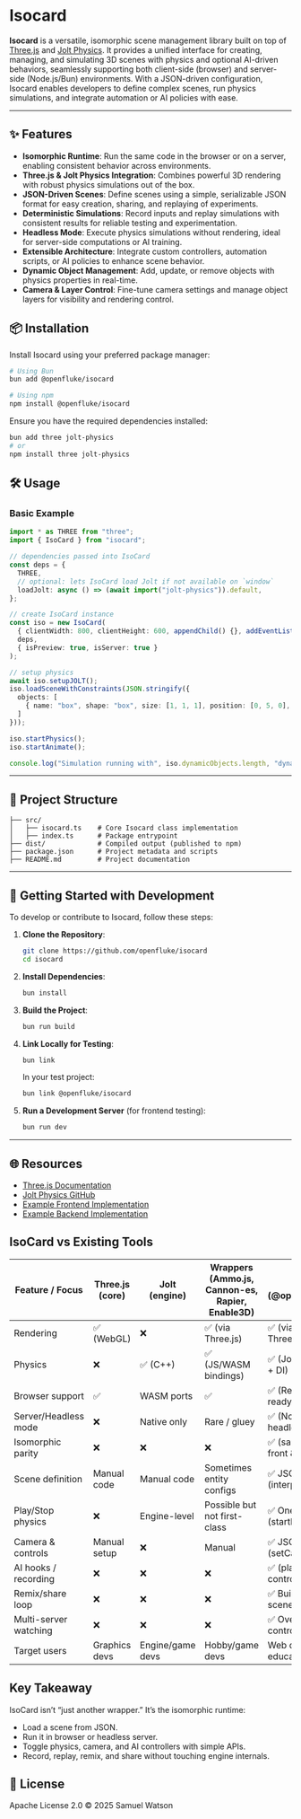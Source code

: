 # Isocard

**Isocard** is a versatile, isomorphic scene management library built on top of [Three.js](https://threejs.org/) and [Jolt Physics](https://github.com/jrouwe/JoltPhysics). It provides a unified interface for creating, managing, and simulating 3D scenes with physics and optional AI-driven behaviors, seamlessly supporting both client-side (browser) and server-side (Node.js/Bun) environments. With a JSON-driven configuration, Isocard enables developers to define complex scenes, run physics simulations, and integrate automation or AI policies with ease.

---

## ✨ Features

- **Isomorphic Runtime**: Run the same code in the browser or on a server, enabling consistent behavior across environments.
- **Three.js & Jolt Physics Integration**: Combines powerful 3D rendering with robust physics simulations out of the box.
- **JSON-Driven Scenes**: Define scenes using a simple, serializable JSON format for easy creation, sharing, and replaying of experiments.
- **Deterministic Simulations**: Record inputs and replay simulations with consistent results for reliable testing and experimentation.
- **Headless Mode**: Execute physics simulations without rendering, ideal for server-side computations or AI training.
- **Extensible Architecture**: Integrate custom controllers, automation scripts, or AI policies to enhance scene behavior.
- **Dynamic Object Management**: Add, update, or remove objects with physics properties in real-time.
- **Camera & Layer Control**: Fine-tune camera settings and manage object layers for visibility and rendering control.

## 📦 Installation

Install Isocard using your preferred package manager:

```bash
# Using Bun
bun add @openfluke/isocard

# Using npm
npm install @openfluke/isocard
```

Ensure you have the required dependencies installed:

```bash
bun add three jolt-physics
# or
npm install three jolt-physics
```

## 🛠 Usage

### Basic Example

```ts
import * as THREE from "three";
import { IsoCard } from "isocard";

// dependencies passed into IsoCard
const deps = {
  THREE,
  // optional: lets IsoCard load Jolt if not available on `window`
  loadJolt: async () => (await import("jolt-physics")).default,
};

// create IsoCard instance
const iso = new IsoCard(
  { clientWidth: 800, clientHeight: 600, appendChild() {}, addEventListener() {} } as any,
  deps,
  { isPreview: true, isServer: true }
);

// setup physics
await iso.setupJOLT();
iso.loadSceneWithConstraints(JSON.stringify({
  objects: [
    { name: "box", shape: "box", size: [1, 1, 1], position: [0, 5, 0], physics: { motionType: "dynamic" } }
  ]
}));

iso.startPhysics();
iso.startAnimate();

console.log("Simulation running with", iso.dynamicObjects.length, "dynamic objects");
```

---

## 📂 Project Structure

```
├── src/
│   ├── isocard.ts    # Core Isocard class implementation
│   ├── index.ts      # Package entrypoint
├── dist/             # Compiled output (published to npm)
├── package.json      # Project metadata and scripts
├── README.md         # Project documentation
```

---

## 🧪 Getting Started with Development

To develop or contribute to Isocard, follow these steps:

1. **Clone the Repository**:
   ```bash
   git clone https://github.com/openfluke/isocard
   cd isocard
   ```

2. **Install Dependencies**:
   ```bash
   bun install
   ```

3. **Build the Project**:
   ```bash
   bun run build
   ```

4. **Link Locally for Testing**:
   ```bash
   bun link
   ```
   In your test project:
   ```bash
   bun link @openfluke/isocard
   ```

5. **Run a Development Server** (for frontend testing):
   ```bash
   bun run dev
   ```

---

## 🌐 Resources

- [Three.js Documentation](https://threejs.org/docs/)
- [Jolt Physics GitHub](https://github.com/jrouwe/JoltPhysics)
- [Example Frontend Implementation](https://github.com/openfluke/icfront)
- [Example Backend Implementation](https://github.com/openfluke/icback)




## IsoCard vs Existing Tools

| Feature / Focus | Three.js (core) | Jolt (engine) | Wrappers (Ammo.js, Cannon-es, Rapier, Enable3D) | IsoCard (@openfluke/isocard) |
|-----------------|-----------------|---------------|-----------------------------------------------|------------------------------|
| Rendering       | ✅ (WebGL)      | ❌            | ✅ (via Three.js)                             | ✅ (via injected Three.js)   |
| Physics         | ❌              | ✅ (C++)      | ✅ (JS/WASM bindings)                         | ✅ (Jolt via JS/WASM + DI)  |
| Browser support | ✅              | WASM ports    | ✅                                            | ✅ (React/Vite/Ionic ready)  |
| Server/Headless mode | ❌        | Native only   | Rare / gluey                                 | ✅ (Node/Bun headless physics) |
| Isomorphic parity | ❌          | ❌            | ❌                                            | ✅ (same JSON runs front & back) |
| Scene definition | Manual code  | Manual code   | Sometimes entity configs                     | ✅ JSON schema (interpretJSON) |
| Play/Stop physics | ❌         | Engine-level  | Possible but not first-class                  | ✅ One-liner API (startPhysics) |
| Camera & controls | Manual setup | ❌           | Manual                                       | ✅ JSON + API (setCameraConfig) |
| AI hooks / recording | ❌       | ❌            | ❌                                            | ✅ (player data → AI controller) |
| Remix/share loop | ❌         | ❌            | ❌                                            | ✅ Built-in (JSON scenes sharable) |
| Multi-server watching | ❌     | ❌            | ❌                                            | ✅ Overlay & opacity controls |
| Target users    | Graphics devs   | Engine/game devs | Hobby/game devs                           | Web devs, AI/robotics, educators |

## Key Takeaway

IsoCard isn’t “just another wrapper.” It’s the isomorphic runtime:

- Load a scene from JSON.
- Run it in browser or headless server.
- Toggle physics, camera, and AI controllers with simple APIs.
- Record, replay, remix, and share without touching engine internals.



## 📜 License

Apache License 2.0 © 2025 Samuel Watson